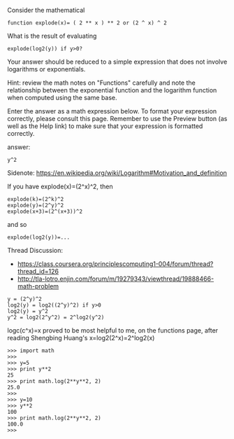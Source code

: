 Consider the mathematical 

```
function explode(x)= ( 2 ** x ) ** 2 or (2 ^ x) ^ 2
```

What is the result of evaluating 

```
explode(log2(y)) if y>0? 
```

Your answer should be reduced to a simple expression that does not 
involve logarithms or exponentials.

Hint: review the math notes on "Functions" carefully and note the 
relationship between the exponential function and the logarithm 
function when computed using the same base.

Enter the answer as a math expression below. To format your 
expression correctly, please consult this page. Remember to 
use the Preview button (as well as the Help link) to make sure 
that your expression is formatted correctly.

answer:

```
y^2
```

Sidenote:
https://en.wikipedia.org/wiki/Logarithm#Motivation_and_definition

If you have explode(x)=(2^x)^2, then

```
explode(k)=(2^k)^2
explode(y)=(2^y)^2
explode(x+3)=(2^(x+3))^2
```

and so

```
explode(log2(y))=...
```

Thread Discussion:
 * https://class.coursera.org/principlescomputing1-004/forum/thread?thread_id=126
 * http://tla-lotro.enjin.com/forum/m/19279343/viewthread/19888466-math-problem

```
y = (2^y)^2
log2(y) = log2((2^y)^2) if y>0
log2(y) = y^2
y^2 = log2(2^y^2) = 2^log2(y^2)
```

logc(c^x)=x proved to be most helpful to me, on the functions page,
after reading Shengbing Huang's x=log2(2^x)=2^log2(x)

```
>>> import math
>>>
>>> y=5
>>> print y**2
25
>>> print math.log(2**y**2, 2)
25.0
>>>
>>> y=10
>>> y**2
100
>>> print math.log(2**y**2, 2)
100.0
>>>
```
